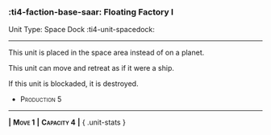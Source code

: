 ### :ti4-faction-base-saar: **Floating Factory I**

Unit Type: Space Dock :ti4-unit-spacedock: 

---

This unit is placed in the space area instead of on a planet. 

This unit can move and retreat as if it were a ship. 

If this unit is blockaded, it is destroyed.

* <span style="font-variant:small-caps;">Production 5</span> 

---

__|__ <span style="font-variant:small-caps;white-space: nowrap;">**Move 1**</span> __|__ <span style="font-variant:small-caps;white-space: nowrap;">**Capacity 4**</span> __|__
{ .unit-stats }
